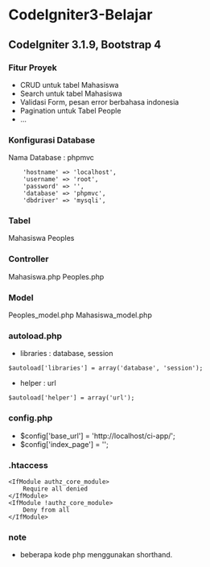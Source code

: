 # CodeIgniter3-Belajar

## CodeIgniter 3.1.9, Bootstrap 4

### Fitur Proyek
* CRUD untuk tabel Mahasiswa
* Search untuk tabel Mahasiswa
* Validasi Form, pesan error berbahasa indonesia
* Pagination untuk Tabel People
* ...

### Konfigurasi Database
Nama Database : phpmvc
```
	'hostname' => 'localhost',
	'username' => 'root',
	'password' => '',
	'database' => 'phpmvc',
	'dbdriver' => 'mysqli',
```

### Tabel
Mahasiswa
Peoples

### Controller
Mahasiswa.php
Peoples.php

### Model
Peoples_model.php
Mahasiswa_model.php

### autoload.php
* libraries : database, session
```
$autoload['libraries'] = array('database', 'session');
```
* helper : url
```
$autoload['helper'] = array('url');
```

### config.php
* $config['base_url'] = 'http://localhost/ci-app/';
* $config['index_page'] = ''; 

### .htaccess
```
<IfModule authz_core_module>
    Require all denied
</IfModule>
<IfModule !authz_core_module>
    Deny from all
</IfModule>
```

### note
* beberapa kode php menggunakan shorthand.
